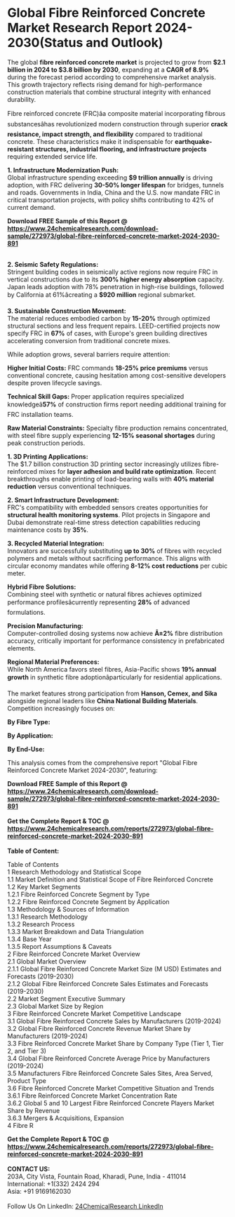 <h1>Global Fibre Reinforced Concrete Market Research Report 2024-2030(Status and Outlook)</h1><p>The global <strong>fibre reinforced concrete market</strong> is projected to grow from <strong>$2.1 billion in 2024 to $3.8 billion by 2030</strong>, expanding at a <strong>CAGR of 8.9%</strong> during the forecast period according to comprehensive market analysis. This growth trajectory reflects rising demand for high-performance construction materials that combine structural integrity with enhanced durability.</p><p>Fibre reinforced concrete (FRC)âa composite material incorporating fibrous substancesâhas revolutionized modern construction through superior <strong>crack resistance, impact strength, and flexibility</strong> compared to traditional concrete. These characteristics make it indispensable for <strong>earthquake-resistant structures, industrial flooring, and infrastructure projects</strong> requiring extended service life.</p><p><strong>1. Infrastructure Modernization Push:</strong><br>
Global infrastructure spending exceeding <strong>$9 trillion annually</strong> is driving adoption, with FRC delivering <strong>30-50% longer lifespan</strong> for bridges, tunnels and roads. Governments in India, China and the U.S. now mandate FRC in critical transportation projects, with policy shifts contributing to 42% of current demand.</p><div><b>Download FREE Sample of this Report @ 
            <a href="https://www.24chemicalresearch.com/download-sample/272973/global-fibre-reinforced-concrete-market-2024-2030-891">
            https://www.24chemicalresearch.com/download-sample/272973/global-fibre-reinforced-concrete-market-2024-2030-891</a></b></div><br><p><strong>2. Seismic Safety Regulations:</strong><br>
Stringent building codes in seismically active regions now require FRC in vertical constructions due to its <strong>300% higher energy absorption</strong> capacity. Japan leads adoption with 78% penetration in high-rise buildings, followed by California at 61%âcreating a <strong>$920 million</strong> regional submarket.</p><p><strong>3. Sustainable Construction Movement:</strong><br>
The material reduces embodied carbon by <strong>15-20%</strong> through optimized structural sections and less frequent repairs. LEED-certified projects now specify FRC in <strong>67%</strong> of cases, with Europe's green building directives accelerating conversion from traditional concrete mixes.</p><p>While adoption grows, several barriers require attention:</p><p><strong>Higher Initial Costs:</strong> FRC commands <strong>18-25% price premiums</strong> versus conventional concrete, causing hesitation among cost-sensitive developers despite proven lifecycle savings.</p><p><strong>Technical Skill Gaps:</strong> Proper application requires specialized knowledgeâ<strong>57%</strong> of construction firms report needing additional training for FRC installation teams.</p><p><strong>Raw Material Constraints:</strong> Specialty fibre production remains concentrated, with steel fibre supply experiencing <strong>12-15% seasonal shortages</strong> during peak construction periods.</p><p><strong>1. 3D Printing Applications:</strong><br>
The $1.7 billion construction 3D printing sector increasingly utilizes fibre-reinforced mixes for <strong>layer adhesion and build rate optimization</strong>. Recent breakthroughs enable printing of load-bearing walls with <strong>40% material reduction</strong> versus conventional techniques.</p><p><strong>2. Smart Infrastructure Development:</strong><br>
FRC's compatibility with embedded sensors creates opportunities for <strong>structural health monitoring systems</strong>. Pilot projects in Singapore and Dubai demonstrate real-time stress detection capabilities reducing maintenance costs by <strong>35%</strong>.</p><p><strong>3. Recycled Material Integration:</strong><br>
Innovators are successfully substituting <strong>up to 30%</strong> of fibres with recycled polymers and metals without sacrificing performance. This aligns with circular economy mandates while offering <strong>8-12% cost reductions</strong> per cubic meter.</p><p><strong>Hybrid Fibre Solutions:</strong><br>
	Combining steel with synthetic or natural fibres achieves optimized performance profilesâcurrently representing <strong>28%</strong> of advanced formulations.</p><p><strong>Precision Manufacturing:</strong><br>
	Computer-controlled dosing systems now achieve <strong>Â±2%</strong> fibre distribution accuracy, critically important for performance consistency in prefabricated elements.</p><p><strong>Regional Material Preferences:</strong><br>
	While North America favors steel fibres, Asia-Pacific shows <strong>19% annual growth</strong> in synthetic fibre adoptionâparticularly for residential applications.</p><p>The market features strong participation from <strong>Hanson, Cemex, and Sika</strong> alongside regional leaders like <strong>China National Building Materials</strong>. Competition increasingly focuses on:</p><p><strong>By Fibre Type:</strong></p><p><strong>By Application:</strong></p><p><strong>By End-Use:</strong></p><p>This analysis comes from the comprehensive report "Global Fibre Reinforced Concrete Market 2024-2030", featuring:
</p><div><b>Download FREE Sample of this Report @ 
            <a href="https://www.24chemicalresearch.com/download-sample/272973/global-fibre-reinforced-concrete-market-2024-2030-891">
            https://www.24chemicalresearch.com/download-sample/272973/global-fibre-reinforced-concrete-market-2024-2030-891</a></b></div><br><div><b>Get the Complete Report & TOC @ 
            <a href="https://www.24chemicalresearch.com/reports/272973/global-fibre-reinforced-concrete-market-2024-2030-891">
            https://www.24chemicalresearch.com/reports/272973/global-fibre-reinforced-concrete-market-2024-2030-891</a></b></div><br>
            <b>Table of Content:</b><p>Table of Contents<br />
1 Research Methodology and Statistical Scope<br />
1.1 Market Definition and Statistical Scope of Fibre Reinforced Concrete<br />
1.2 Key Market Segments<br />
1.2.1 Fibre Reinforced Concrete Segment by Type<br />
1.2.2 Fibre Reinforced Concrete Segment by Application<br />
1.3 Methodology & Sources of Information<br />
1.3.1 Research Methodology<br />
1.3.2 Research Process<br />
1.3.3 Market Breakdown and Data Triangulation<br />
1.3.4 Base Year<br />
1.3.5 Report Assumptions & Caveats<br />
2 Fibre Reinforced Concrete Market Overview<br />
2.1 Global Market Overview<br />
2.1.1 Global Fibre Reinforced Concrete Market Size (M USD) Estimates and Forecasts (2019-2030)<br />
2.1.2 Global Fibre Reinforced Concrete Sales Estimates and Forecasts (2019-2030)<br />
2.2 Market Segment Executive Summary<br />
2.3 Global Market Size by Region<br />
3 Fibre Reinforced Concrete Market Competitive Landscape<br />
3.1 Global Fibre Reinforced Concrete Sales by Manufacturers (2019-2024)<br />
3.2 Global Fibre Reinforced Concrete Revenue Market Share by Manufacturers (2019-2024)<br />
3.3 Fibre Reinforced Concrete Market Share by Company Type (Tier 1, Tier 2, and Tier 3)<br />
3.4 Global Fibre Reinforced Concrete Average Price by Manufacturers (2019-2024)<br />
3.5 Manufacturers Fibre Reinforced Concrete Sales Sites, Area Served, Product Type<br />
3.6 Fibre Reinforced Concrete Market Competitive Situation and Trends<br />
3.6.1 Fibre Reinforced Concrete Market Concentration Rate<br />
3.6.2 Global 5 and 10 Largest Fibre Reinforced Concrete Players Market Share by Revenue<br />
3.6.3 Mergers & Acquisitions, Expansion<br />
4 Fibre R</p><div><b>Get the Complete Report & TOC @ 
            <a href="https://www.24chemicalresearch.com/reports/272973/global-fibre-reinforced-concrete-market-2024-2030-891">
            https://www.24chemicalresearch.com/reports/272973/global-fibre-reinforced-concrete-market-2024-2030-891</a></b></div><br><b>CONTACT US:</b><br>
            203A, City Vista, Fountain Road, Kharadi, Pune, India - 411014<br>
            International: +1(332) 2424 294<br>
            Asia: +91 9169162030 <br><br>
            Follow Us On LinkedIn: <a href="https://www.linkedin.com/company/24chemicalresearch/">24ChemicalResearch LinkedIn</a>